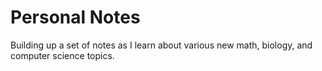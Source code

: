 # Personal Notes

Building up a set of notes as I learn about various new math, biology, and computer science topics.
